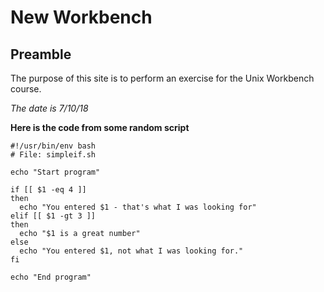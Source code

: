 # New Workbench

## Preamble
The purpose of this site is to perform an exercise for the Unix Workbench course.

*The date is 7/10/18*

**Here is the code from some random script** 
```
#!/usr/bin/env bash
# File: simpleif.sh

echo "Start program"

if [[ $1 -eq 4 ]]
then
  echo "You entered $1 - that's what I was looking for"
elif [[ $1 -gt 3 ]]
then
  echo "$1 is a great number"
else
  echo "You entered $1, not what I was looking for."
fi

echo "End program"
```


